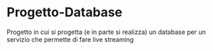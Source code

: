 # Progetto-Database
Progetto in cui si progetta (e in parte si realizza) un database per un servizio che permette di fare live streaming
